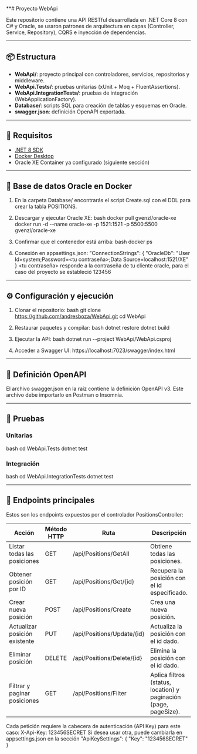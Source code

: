 \*\*# Proyecto WebApi

Este repositorio contiene una API RESTful desarrollada en .NET Core 8 con C# y Oracle, se usaron patrones de arquitectura en capas (Controller, Service, Repository), CQRS e inyección de dependencias.

---

## 📦 Estructura

- **WebApi/**: proyecto principal con controladores, servicios, repositorios y middleware.
- **WebApi.Tests/**: pruebas unitarias (xUnit + Moq + FluentAssertions).
- **WebApi.IntegrationTests/**: pruebas de integración (WebApplicationFactory).
- **Database/**: scripts SQL para creación de tablas y esquemas en Oracle.
- **swagger.json**: definición OpenAPI exportada.

---

## 🚀 Requisitos

- [.NET 8 SDK](https://dotnet.microsoft.com/download)
- [Docker Desktop](https://www.docker.com/products/docker-desktop)
- Oracle XE Container ya configurado (siguiente sección)

---

## 🐳 Base de datos Oracle en Docker

1. En la carpeta Database/ encontrarás el script Create.sql con el DDL para crear la tabla POSITIONS.
2. Descargar y ejecutar Oracle XE:
   bash
   docker pull gvenzl/oracle-xe
   docker run -d --name oracle-xe -p 1521:1521 -p 5500:5500 gvenzl/oracle-xe
   
3. Confirmar que el contenedor está arriba:
   bash
   docker ps
   
4. Conexión en appsettings.json:
   "ConnectionStrings": {
     "OracleDb": "User Id=system;Password=<tu contraseña>;Data Source=localhost:1521/XE"
   }
   <tu contraseña> responde a la contraseña de tu cliente oracle, para el caso del proyecto se estableció 123456
---

## ⚙️ Configuración y ejecución

1. Clonar el repositorio:
   bash
   git clone https://github.com/andresboza/WebApi.git
   cd WebApi
   
2. Restaurar paquetes y compilar:
   bash
   dotnet restore
   dotnet build
   
3. Ejecutar la API:
   bash
   dotnet run --project WebApi/WebApi.csproj
   
4. Acceder a Swagger UI: https://localhost:7023/swagger/index.html

---

## 📑 Definición OpenAPI

El archivo swagger.json en la raíz contiene la definición OpenAPI v3. Este archivo debe importarlo en Postman o Insomnia.

---

## 🔄 Pruebas

### Unitarias

bash
cd WebApi.Tests
dotnet test

### Integración

bash
cd WebApi.IntegrationTests
dotnet test

---

## 📖 Endpoints principales

Estos son los endpoints expuestos por el controlador PositionsController:

| Acción                        | Método HTTP | Ruta                       | Descripción                                                      |
| ----------------------------- | ----------- | -------------------------- | ---------------------------------------------------------------- |
| Listar todas las posiciones   | GET         | /api/Positions/GetAll      | Obtiene todas las posiciones.                                    |
| Obtener posición por ID       | GET         | /api/Positions/Get/{id}    | Recupera la posición con el id especificado.                     |
| Crear nueva posición          | POST        | /api/Positions/Create      | Crea una nueva posición.                                         |
| Actualizar posición existente | PUT         | /api/Positions/Update/{id} | Actualiza la posición con el id dado.                            |
| Eliminar posición             | DELETE      | /api/Positions/Delete/{id} | Elimina la posición con el id dado.                              |
| Filtrar y paginar posiciones  | GET         | /api/Positions/Filter      | Aplica filtros (status, location) y paginación (page, pageSize). |

Cada petición requiere la cabecera de autenticación (API Key) para este caso:
X-Api-Key: 123456SECRET
Si desea usar otra, puede cambiarla en appsettings.json en la sección
"ApiKeySettings": {
  "Key": "123456SECRET"
}
